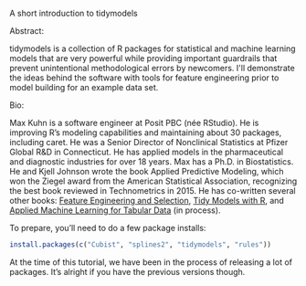A short introduction to tidymodels

Abstract:

tidymodels is a collection of R packages for statistical and machine learning models that are very powerful while providing important guardrails that prevent unintentional methodological errors by newcomers. I'll demonstrate the ideas behind the software with tools for feature engineering prior to model building for an example data set.

Bio:

Max Kuhn is a software engineer at Posit PBC (née RStudio). He is improving R’s modeling capabilities and maintaining about 30 packages, including caret. He was a Senior Director of Nonclinical Statistics at Pfizer Global R&D in Connecticut. He has applied models in the pharmaceutical and diagnostic industries for over 18 years. Max has a Ph.D. in Biostatistics. He and Kjell Johnson wrote the book Applied Predictive Modeling, which won the Ziegel award from the American Statistical Association, recognizing the best book reviewed in Technometrics in 2015. He has co-written several other books: [Feature Engineering and Selection](https://bookdown.org/max/FES/), [Tidy Models with R](https://www.tmwr.org/), and [Applied Machine Learning for Tabular Data](https://aml4td.org/) (in process).

To prepare, you’ll need to do a few package installs: 

```r
install.packages(c("Cubist", "splines2", "tidymodels", "rules"))
```

At the time of this tutorial, we have been in the process of releasing a lot of packages. It’s alright if you have the previous versions though.
